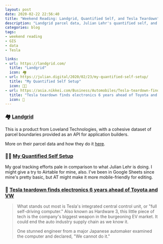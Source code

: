 ```yaml
---
layout: post
date: 2020-02-22 22:56:40
title: "Weekend Reading: Landgrid, Quantified Self, and Tesla Teardown"
description: "Landgrid parcel data, Julian Lehr's quantified self, and Tesla's advantage."
categories: blog
tags:
- weekend reading
- GIS
- data
- Tesla

links:
- url: https://landgrid.com/
  title: "Landgrid"
  icon: 🏘
- url: https://julian.digital/2020/02/23/my-quantified-self-setup/
  title: "My Quantified Self Setup"
  icon: 🤳🏽
- url: https://asia.nikkei.com/Business/Automobiles/Tesla-teardown-finds-electronics-6-years-ahead-of-Toyota-and-VW2
  title: "Tesla teardown finds electronics 6 years ahead of Toyota and VW"
  icon: 🚗
---
```


### 🏘 [Landgrid](https://landgrid.com/ "Landgrid")

This is a product from Loveland Technologies, with a cohesive dataset of parcel boundaries provided as an API for application builders.

More on their parcel data and how they do it [here](https://landgrid.com/reports/parcels "Landgrid Parcels").

### 🤳🏽 [My Quantified Self Setup](https://julian.digital/2020/02/23/my-quantified-self-setup/ "My Quantified Self Setup")

My goal tracking efforts pale in comparison to what Julian Lehr is doing. I might give a try to Airtable for mine, also. I've been in Google Sheets since mine's pretty basic, but AT might make it more mobile-friendly for editing.

### 🚗 [Tesla teardown finds electronics 6 years ahead of Toyota and VW](https://asia.nikkei.com/Business/Automobiles/Tesla-teardown-finds-electronics-6-years-ahead-of-Toyota-and-VW2 "Tesla teardown finds electronics 6 years ahead of Toyota and VW")

> What stands out most is Tesla's integrated central control unit, or "full self-driving computer." Also known as Hardware 3, this little piece of tech is the company's biggest weapon in the burgeoning EV market. It could end the auto industry supply chain as we know it.
>
> One stunned engineer from a major Japanese automaker examined the computer and declared, "We cannot do it."
